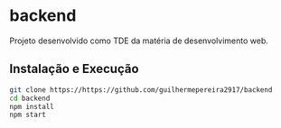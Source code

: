 # backend

Projeto desenvolvido como TDE da matéria de desenvolvimento web.

## Instalação e Execução

   ```bash
   git clone https://https://github.com/guilhermepereira2917/backend
   cd backend
   npm install
   npm start
  ```
